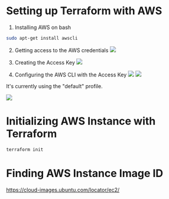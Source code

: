 # Setting up Terraform with AWS

1. Installing AWS on bash
```bash
sudo apt-get install awscli
```

2. Getting access to the AWS credentials
![](https://i.imgur.com/PQ1hAx0.png)


3. Creating the Access Key
![](https://i.imgur.com/1fUMHbZ.png)

4. Configuring the AWS CLI with the Access Key
![](https://i.imgur.com/l6P0lSt.png)
![](https://i.imgur.com/8cvazNU.png)

It's currently using the "default" profile.

![](https://i.imgur.com/HpktfKK.png)


# Initializing AWS Instance with Terraform
```bash
terraform init
```

# Finding AWS Instance Image ID
https://cloud-images.ubuntu.com/locator/ec2/
